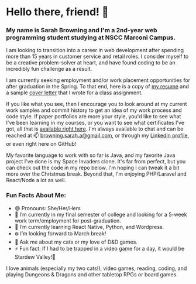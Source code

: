 # Hello there, friend! 👋

### My name is **Sarah Browning** and I'm a 2nd-year web programming student studying at NSCC Marconi Campus.

I am looking to transition into a career in web development after spending more than 15 years in customer service and retail roles.  I consider myself to be a creative problem-solver at heart, and have found coding to be an incredibly fun challenge as a result.

I am currently seeking employment and/or work placement opportunities for after graduation in the Spring.  To that end, here is a copy of [my resume](https://github.com/sarah-browning/sarah-browning/files/7652610/Browning.Sarah.-.2021.Resume.-.Junior.Web.Developer.pdf) and a sample [cover letter](https://github.com/sarah-browning/sarah-browning/files/7652617/Browning.Sarah.-.2021.Cover.Letter.-.Junior.Web.Developer.pdf) that I wrote for a class assignment.

If you like what you see, then I encourage you to look around at my current work samples and commit history to get an idea of my work process and code style.  If paper portfolios are more your style, you'd like to see what I've been learning in my courses, or you want to see what certificates I've got, all that is [available right here](https://github.com/sarah-browning/sarah-browning/files/7653054/Portfolio-Y2-2021.pdf).  I'm always available to chat and can be reached at 📫 browning.sarah.a@gmail.com, or through my [LinkedIn profile](https://www.linkedin.com/in/sarah-browning-dev/), or even right here on GitHub!

My favorite language to work with so far is Java, and my favorite Java project I've done is my Space Invaders clone.  It's far from perfect, but you can check out the code in my repo below.  I'm hoping I can tweak it a bit more over the Christmas break.  Beyond that, I'm enjoying PHP/Laravel and React/Node a lot as well.


### Fun Facts About Me:
- 😄 Pronouns: She/Her/Hers
- 🔭 I’m currently in my final semester of college and looking for a 5-week work term/employment for post-graduation.
- 🌱 I’m currently learning React Native, Python, and Wordpress.
- :snowflake: I’m looking forward to March break!
- 💬 Ask me about my cats or my love of D&D games.
- ⚡ Fun fact: If I had to be trapped in a video game for a day, it would be Stardew Valley!🐔

I love animals (especially my two cats!), video games, reading, coding, and playing Dungeons & Dragons and other tabletop RPGs or board games.

<!--
**sarah-browning/sarah-browning** is a ✨ _special_ ✨ repository because its `README.md` (this file) appears on your GitHub profile.
- 👯 I’m looking to collaborate on ...
- 🤔 I’m looking for help with ...
-->


